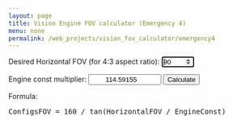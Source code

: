 ```yaml
---
layout: page
title: Vision Engine FOV calculator (Emergency 4)
menu: none
permalink: /web_projects/vision_fov_calculator/emergency4
---
```



Desired Horizontal FOV (for 4:3 aspect ratio): <input type="number" id="desiredFOV" min="10" max="351" value="90" autofocus />

Engine const multiplier: <input type="number" id="engineMultiplier" value="114.59155" style="width: 144px; text-align:center;" /> <button onclick="calculateFOV()">Calculate</button>

<p id="results"></p>
<script>
function calculateFOV() {
	var f_desiredFOV = parseFloat(document.getElementById("desiredFOV").value);
	var f_engineConst = parseFloat(document.getElementById("engineMultiplier").value);
	var f_Result = 160 / Math.tan(f_desiredFOV/ f_engineConst);
    document.getElementById("results").innerHTML = "<b>Your FOV config value is:</b> <u>" + f_Result + "</u>";
}

function getValuesFromLocationHash() {
    var x = location.hash;
	var splt = x.split("&");
	if(splt[0].startsWith("#"))
	{
		splt[0] = splt[0].substr(1,splt[0].lenght);
	}
	
	var i;
	for(i=0; i<splt.length; i++)
	{
	   if(splt[i].startsWith("DesiredFOV"))
	   {
		   var helper = splt[i].split("=");
		   document.getElementById("desiredFOV").value = helper[1];
	   }

	   if(splt[i].startsWith("EngineConst"))
	   {
		   var helper = splt[i].split("=");
		   document.getElementById("engineMultiplier").value = helper[1];
	   }
	}
}

getValuesFromLocationHash();
calculateFOV();
</script>

Formula:
<pre>ConfigsFOV = 160 / tan(HorizontalFOV / EngineConst)</pre>